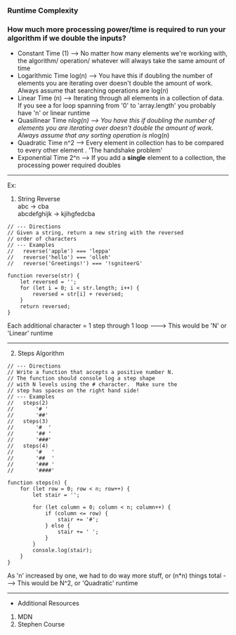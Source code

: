 ### Runtime Complexity

### How much more processing power/time is required to run your algorithm if we double the inputs?

- Constant Time (1) -->  No matter how many elements we're working with, the algorithm/ operation/ whatever will always take the same amount of time
- Logarithmic Time log(n) --> You have this if doubling the number of elements you are iterating over doesn't double the amount of work. Always assume that searching operations are log(n)
- Linear Time (n) -->  Iterating through all elements in a collection of data. If you see a for loop spanning from '0' to 'array.length' you probably have 'n' or linear runtime
- Quasilinear Time n*log(n) --> You have this if doubling the number of elements you are iterating over doesn't double the amount of work. Always assume that any sorting operation is n*log(n)
- Quadratic Time n^2 --> Every element in collection has to be compared to every other element . 'The handshake problem'
- Exponential Time 2^n --> If you add a **single** element to a collection, the processing power required doubles




___
Ex:<br>
1. String Reverse<br>
abc -> cba<br>
abcdefghijk -> kjihgfedcba<br>

```
// --- Directions
// Given a string, return a new string with the reversed
// order of characters
// --- Examples
//   reverse('apple') === 'leppa'
//   reverse('hello') === 'olleh'
//   reverse('Greetings!') === '!sgniteerG'

function reverse(str) {
    let reversed = '';
    for (let i = 0; i < str.length; i++) {
        reversed = str[i] + reversed;
    }
    return reversed;
}
```

Each additional character = 1 step through 1 loop    --->   This would be 'N' or 'Linear' runtime
___
2. Steps Algorithm

```
// --- Directions
// Write a function that accepts a positive number N.
// The function should console log a step shape
// with N levels using the # character.  Make sure the
// step has spaces on the right hand side!
// --- Examples
//   steps(2)
//       '# '
//       '##'
//   steps(3)
//       '#  '
//       '## '
//       '###'
//   steps(4)
//       '#   '
//       '##  '
//       '### '
//       '####'

function steps(n) {
    for (let row = 0; row < n; row++) {
        let stair = '';

        for (let column = 0; column < n; column++) {
            if (column <= row) {
                stair += '#';
            } else {
                stair += ' ';
            }
        }
        console.log(stair);
    }
}
```
As 'n' increased by one, we had to do way more stuff, or (n*n) things total --->  This would be N^2, or 'Quadratic' runtime
___





* Additional Resources
1. MDN
2. Stephen Course